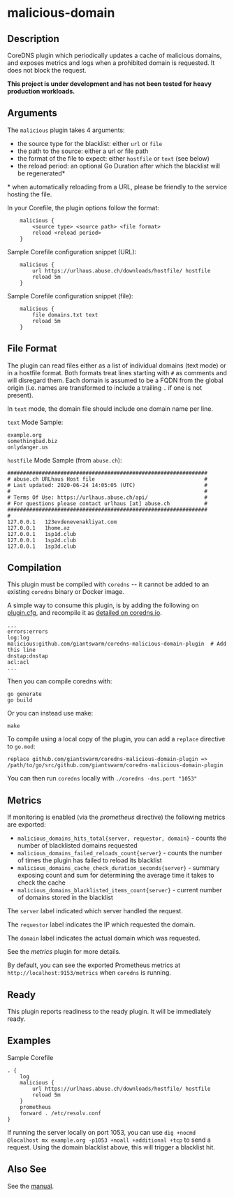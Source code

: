 # malicious-domain

## Description

CoreDNS plugin which periodically updates a cache of malicious domains, and exposes metrics and logs when a prohibited domain is requested. It does not block the request.

**This project is under development and has not been tested for heavy production workloads.**

## Arguments

The `malicious` plugin takes 4 arguments:

- the source type for the blacklist: either `url` or `file`
- the path to the source: either a url or file path
- the format of the file to expect: either `hostfile` or `text` (see below)
- the reload period: an optional Go Duration after which the blacklist will be regenerated*

\* when automatically reloading from a URL, please be friendly to the service hosting the file.

In your Corefile, the plugin options follow the format:

```
    malicious {
        <source type> <source path> <file format>
        reload <reload period>
    }
```

Sample Corefile configuration snippet (URL):
```
    malicious {
        url https://urlhaus.abuse.ch/downloads/hostfile/ hostfile
        reload 5m
    }
```

Sample Corefile configuration snippet (file):
```
    malicious {
        file domains.txt text
        reload 5m
    }
```

## File Format

The plugin can read files either as a list of individual domains (text mode) or in a hostfile format.
Both formats treat lines starting with `#` as comments and will disregard them.
Each domain is assumed to be a FQDN from the global origin (i.e. names are transformed to include a trailing `.` if one is not present).

In `text` mode, the domain file should include one domain name per line.

`text` Mode Sample:

```
example.org
somethingbad.biz
onlydanger.us
```

`hostfile` Mode Sample (from `abuse.ch`):

```
################################################################
# abuse.ch URLhaus Host file                                   #
# Last updated: 2020-06-24 14:05:05 (UTC)                      #
#                                                              #
# Terms Of Use: https://urlhaus.abuse.ch/api/                  #
# For questions please contact urlhaus [at] abuse.ch           #
################################################################
#
127.0.0.1	123evdenevenakliyat.com
127.0.0.1	1home.az
127.0.0.1	1sp1d.club
127.0.0.1	1sp2d.club
127.0.0.1	1sp3d.club
```

## Compilation

This plugin must be compiled with `coredns` -- it cannot be added to an existing `coredns` binary or Docker image.

A simple way to consume this plugin, is by adding the following on [plugin.cfg](https://github.com/coredns/coredns/blob/master/plugin.cfg), and recompile it as [detailed on coredns.io](https://coredns.io/2017/07/25/compile-time-enabling-or-disabling-plugins/#build-with-compile-time-configuration-file).

~~~
...
errors:errors
log:log
malicious:github.com/giantswarm/coredns-malicious-domain-plugin  # Add this line
dnstap:dnstap
acl:acl
...
~~~

Then you can compile coredns with:

```shell script
go generate
go build
```

Or you can instead use make:

```shell script
make
```

To compile using a local copy of the plugin, you can add a `replace` directive to `go.mod`:
```
replace github.com/giantswarm/coredns-malicious-domain-plugin => /path/to/go/src/github.com/giantswarm/coredns-malicious-domain-plugin
```

You can then run `coredns` locally with `./coredns -dns.port "1053"`

## Metrics

If monitoring is enabled (via the *prometheus* directive) the following metrics are exported:

* `malicious_domains_hits_total{server, requestor, domain}` - counts the number of blacklisted domains requested
* `malicious_domains_failed_reloads_count{server}` - counts the number of times the plugin has failed to reload its blacklist
* `malicious_domains_cache_check_duration_seconds{server}` - summary exposing count and sum for determining the average time it takes to check the cache
* `malicious_domains_blacklisted_items_count{server}` - current number of domains stored in the blacklist

The `server` label indicated which server handled the request.

The `requestor` label indicates the IP which requested the domain.

The `domain` label indicates the actual domain which was requested.

See the *metrics* plugin for more details.

By default, you can see the exported Prometheus metrics at `http://localhost:9153/metrics` when `coredns` is running.

## Ready

This plugin reports readiness to the ready plugin. It will be immediately ready.

## Examples

Sample Corefile

~~~ corefile
. {
    log
    malicious {
        url https://urlhaus.abuse.ch/downloads/hostfile/ hostfile
        reload 5m
    }
    prometheus
    forward . /etc/resolv.conf
}
~~~

If running the server locally on port 1053, you can use
`dig +nocmd @localhost mx example.org -p1053 +noall +additional +tcp`
to send a request.
Using the domain blacklist above, this will trigger a blacklist hit.

## Also See

See the [manual](https://coredns.io/manual).
